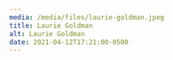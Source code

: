 ```yaml
---
media: /media/files/laurie-goldman.jpeg
title: Laurie Goldman
alt: Laurie Goldman
date: 2021-04-12T17:21:00-0500
---
```

